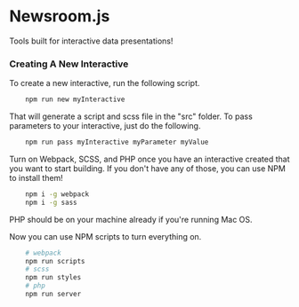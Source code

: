 # Newsroom.js

Tools built for interactive data presentations!

### Creating A New Interactive

To create a new interactive, run the following script.

```sh
    npm run new myInteractive
```

That will generate a script and scss file in the "src" folder. To pass parameters to your interactive, just do the following.

```sh
    npm run pass myInteractive myParameter myValue
```

Turn on Webpack, SCSS, and PHP once you have an interactive created that you want to start building. If you don't have any of those, you can use NPM to install them! 

```sh
    npm i -g webpack
    npm i -g sass
```

PHP should be on your machine already if you're running Mac OS.

Now you can use NPM scripts to turn everything on. 

```sh
    # webpack 
    npm run scripts
    # scss
    npm run styles
    # php
    npm run server
```

